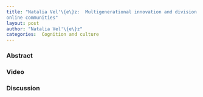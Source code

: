 ```yaml
---
title: "Natalia Vel'\{e\}z:  Multigenerational innovation and division of labor in
online communities"
layout: post
author: "Natalia Vel'\{e\}z"
categories:  Cognition and culture
---
```


### Abstract

### Video

### Discussion
